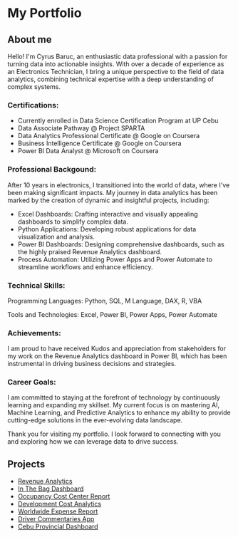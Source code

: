 # My Portfolio

## About me
Hello! I'm Cyrus Baruc, an enthusiastic data professional with a passion for turning data into actionable insights. With over a decade of experience as an Electronics Technician, I bring a unique perspective to the field of data analytics, combining technical expertise with a deep understanding of complex systems.

### Certifications:
 - Currently enrolled in Data Science Certification Program at UP Cebu
 - Data Associate Pathway @ Project SPARTA
 - Data Analytics Professional Certificate @ Google on Coursera
 - Business Intelligence Certificate @ Google on Coursera
 - Power BI Data Analyst @ Microsoft on Coursera

### Professional Backgound:
After 10 years in electronics, I transitioned into the world of data, where I've been making significant impacts. My journey in data analytics has been marked by the creation of dynamic and insightful projects, including:
- Excel Dashboards: Crafting interactive and visually appealing dashboards to simplify complex data.
- Python Applications: Developing robust applications for data visualization and analysis.
- Power BI Dashboards: Designing comprehensive dashboards, such as the highly praised Revenue Analytics dashboard.
- Process Automation: Utilizing Power Apps and Power Automate to streamline workflows and enhance efficiency.

### Technical Skills:
Programming Languages: Python, SQL, M Language, DAX, R, VBA

Tools and Technologies: Excel, Power BI, Power Apps, Power Automate

### Achievements:
I am proud to have received Kudos and appreciation from stakeholders for my work on the Revenue Analytics dashboard in Power BI, which has been instrumental in driving business decisions and strategies.

### Career Goals:
I am committed to staying at the forefront of technology by continuously learning and expanding my skillset. My current focus is on mastering AI, Machine Learning, and Predictive Analytics to enhance my ability to provide cutting-edge solutions in the ever-evolving data landscape.

Thank you for visiting my portfolio. I look forward to connecting with you and exploring how we can leverage data to drive success.

<!---  For inquiries, you may contact me through my number +639565028805 or email me at 07hcurab27@gmail.com. 

#### Technical Skills: Python, Power BI, Power Apps, Power Automate, Advanced Excel, SQL, Tableau, SAP

### Education
[B.S. Industrial Technology major in Electronics @ Cebu Technological University (Mar 2012)](diploma.md)

### Certificates
- [Data Associate @ Project SPARTA (Nov 2022)](dataassociatecertificate.md)
- [Data Visualization @ Project SPARTA (Nov 2022)](datavisualization.md)
- [Data Governance @ Project SPARTA (Aug 2023)](datagovernance.md)
- [Computing @ Project SPARTA (Nov 2022)](computing.md)
- [Google Data Analytics @ Coursera (Jan 2023)](https://www.credly.com/badges/cf025b53-5775-4123-8da3-77bb869c4ace){:target="_blank"}
- [Google Business Intelligence @ Coursera (Feb 2024)](https://www.credly.com/badges/783d501a-01f2-4398-bada-7657c21a0281){:target="_blank"}
- [Microsoft Power BI Data Analyst @ Coursera (Mar 2024)](https://www.coursera.org/account/accomplishments/specialization/certificate/WMZL7QFCQ4TP){:target="_blank"}

### Work History / Projects
Advanced Excel Training Facilitator | Cebu Home & Builders Centre (Mar 2024 - Apr 2024)
- Familiarizing Excel
- Data Preparation
- Data Aggregation
--->
## Projects
- [Revenue Analytics](revanalytics.md)
- [In The Bag Dashboard](Inthebag.md)
- [Occupancy Cost Center Report](Occupancy_CC_Report.md)
- [Development Cost Analytics](DevelopmentCC.md)
- [Worldwide Expense Report](wwexpense.md)
- [Driver Commentaries App](drivercommenting.md)
- [Cebu Provincial Dashboard](cebuprovincialdashboard.md)




